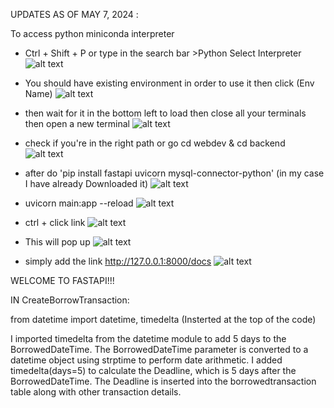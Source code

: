 UPDATES AS OF MAY 7, 2024 : 

To access python miniconda interpreter  
* Ctrl + Shift + P or type in the search bar >Python Select Interpreter
![alt text](image.png)

* You should have existing environment in order to use it then click (Env Name) 
![alt text](image-1.png)

* then wait for it in the bottom left to load then close all your terminals then open a new terminal
![alt text](image-2.png)

* check if you're in the right path or go cd webdev & cd backend 
![alt text](image-3.png)

* after do  'pip install fastapi uvicorn mysql-connector-python' (in my case I have already Downloaded it)
![alt text](image-4.png) 

* uvicorn main:app --reload
![alt text](image-5.png)

* ctrl + click link
![alt text](image-6.png)

* This will pop up 
![alt text](image-7.png)

* simply add the link http://127.0.0.1:8000/docs
![alt text](image-8.png)

WELCOME TO FASTAPI!!!

IN CreateBorrowTransaction: 

from datetime import datetime, timedelta (Insterted at the top of the code)

I imported timedelta from the datetime module to add 5 days to the BorrowedDateTime.
The BorrowedDateTime parameter is converted to a datetime object using strptime to perform date arithmetic.
I added timedelta(days=5) to calculate the Deadline, which is 5 days after the BorrowedDateTime.
The Deadline is inserted into the borrowedtransaction table along with other transaction details.

